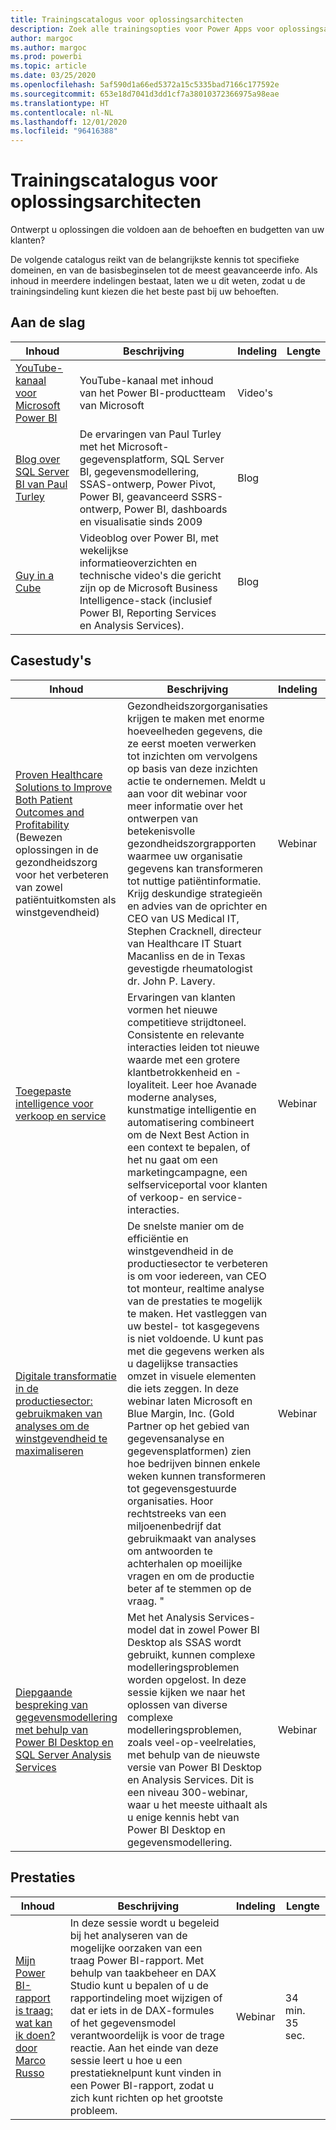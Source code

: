 ```yaml
---
title: Trainingscatalogus voor oplossingsarchitecten
description: Zoek alle trainingsopties voor Power Apps voor oplossingsarchitecten, van de meest basale tot de meest geavanceerde.
author: margoc
ms.author: margoc
ms.prod: powerbi
ms.topic: article
ms.date: 03/25/2020
ms.openlocfilehash: 5af590d1a66ed5372a15c5335bad7166c177592e
ms.sourcegitcommit: 653e18d7041d3dd1cf7a38010372366975a98eae
ms.translationtype: HT
ms.contentlocale: nl-NL
ms.lasthandoff: 12/01/2020
ms.locfileid: "96416388"
---
```

# <a name="solution-architects-learning-catalog"></a>Trainingscatalogus voor oplossingsarchitecten

Ontwerpt u oplossingen die voldoen aan de behoeften en budgetten van uw klanten?

De volgende catalogus reikt van de belangrijkste kennis tot specifieke domeinen, en van de basisbeginselen tot de meest geavanceerde info. Als inhoud in meerdere indelingen bestaat, laten we u dit weten, zodat u de trainingsindeling kunt kiezen die het beste past bij uw behoeften. 

## <a name="get-started"></a>Aan de slag<a name="get-started"></a>
| Inhoud  | Beschrijving  | Indeling | Lengte |
|-------------------------------------------------------------------------------------|-------------------------------------------------------------------------------------------------------------------------------------------------------------------------------------------------------------|--------|--------|
| [YouTube-kanaal voor Microsoft Power BI](https://www.youtube.com/user/mspowerbi/videos) | YouTube-kanaal met inhoud van het Power BI-productteam van Microsoft  | Video's |        |
| [Blog over SQL Server BI van Paul Turley](https://sqlserverbi.blog/)  | De ervaringen van Paul Turley met het Microsoft-gegevensplatform, SQL Server BI, gegevensmodellering, SSAS-ontwerp, Power Pivot, Power BI, geavanceerd SSRS-ontwerp, Power BI, dashboards en visualisatie sinds 2009 | Blog   |        |
| [Guy in a Cube](https://www.youtube.com/channel/UCFp1vaKzpfvoGai0vE5VJ0w)  | Videoblog over Power BI, met wekelijkse informatieoverzichten en technische video's die gericht zijn op de Microsoft Business Intelligence-stack (inclusief Power BI, Reporting Services en Analysis Services).     | Blog   |        |
## <a name="case-studies"></a>Casestudy's<a name="case-studies"></a>
| Inhoud  | Beschrijving  | Indeling | Lengte |
|-------------------------------------------------------------------------------------|-------------------------------------------------------------------------------------------------------------------------------------------------------------------------------------------------------------|--------|--------|
| [Proven Healthcare Solutions to Improve Both Patient Outcomes and Profitability](https://info.microsoft.com/Proven-Techniques-for-Building-Effective-Dashboards-OnDemandRegistration.html) (Bewezen oplossingen in de gezondheidszorg voor het verbeteren van zowel patiëntuitkomsten als winstgevendheid) | Gezondheidszorgorganisaties krijgen te maken met enorme hoeveelheden gegevens, die ze eerst moeten verwerken tot inzichten om vervolgens op basis van deze inzichten actie te ondernemen. Meldt u aan voor dit webinar voor meer informatie over het ontwerpen van betekenisvolle gezondheidszorgrapporten waarmee uw organisatie gegevens kan transformeren tot nuttige patiëntinformatie. Krijg deskundige strategieën en advies van de oprichter en CEO van US Medical IT, Stephen Cracknell, directeur van Healthcare IT Stuart Macanliss en de in Texas gevestigde rheumatologist dr. John P. Lavery. | Webinar |                |
| [Toegepaste intelligence voor verkoop en service](https://info.microsoft.com/applied-intelligence-for-sales-service-ondemand.html)  | Ervaringen van klanten vormen het nieuwe competitieve strijdtoneel. Consistente en relevante interacties leiden tot nieuwe waarde met een grotere klantbetrokkenheid en -loyaliteit. Leer hoe Avanade moderne analyses, kunstmatige intelligentie en automatisering combineert om de Next Best Action in een context te bepalen, of het nu gaat om een marketingcampagne, een selfserviceportal voor klanten of verkoop- en service-interacties.  | Webinar |                |
| [Digitale transformatie in de productiesector: gebruikmaken van analyses om de winstgevendheid te maximaliseren](https://info.microsoft.com/digital-transformation-in-manufacturing-ondemand.html)  | De snelste manier om de efficiëntie en winstgevendheid in de productiesector te verbeteren is om voor iedereen, van CEO tot monteur, realtime analyse van de prestaties te mogelijk te maken. Het vastleggen van uw bestel- tot kasgegevens is niet voldoende. U kunt pas met die gegevens werken als u dagelijkse transacties omzet in visuele elementen die iets zeggen.  In deze webinar laten Microsoft en Blue Margin, Inc. (Gold Partner op het gebied van gegevensanalyse en gegevensplatformen) zien hoe bedrijven binnen enkele weken kunnen transformeren tot gegevensgestuurde organisaties. Hoor rechtstreeks van een miljoenenbedrijf dat gebruikmaakt van analyses om antwoorden te achterhalen op moeilijke vragen en om de productie beter af te stemmen op de vraag. " | Webinar  |         |                
| [Diepgaande bespreking van gegevensmodellering met behulp van Power BI Desktop en SQL Server Analysis Services](https://community.powerbi.com/t5/Webinars-and-Video-Gallery/Deep-dive-into-data-modeling-using-Power-BI-desktop-and-SQL/td-p/158625)  | Met het Analysis Services-model dat in zowel Power BI Desktop als SSAS wordt gebruikt, kunnen complexe modelleringsproblemen worden opgelost. In deze sessie kijken we naar het oplossen van diverse complexe modelleringsproblemen, zoals veel-op-veelrelaties, met behulp van de nieuwste versie van Power BI Desktop en Analysis Services. Dit is een niveau 300-webinar, waar u het meeste uithaalt als u enige kennis hebt van Power BI Desktop en gegevensmodellering.   | Webinar | 1 uur 5 min. 40 sec. |
## <a name="performance"></a>Prestaties<a name="performance"></a>
| Inhoud  | Beschrijving  | Indeling | Lengte |
|-------------------------------------------------------------------------------------|-------------------------------------------------------------------------------------------------------------------------------------------------------------------------------------------------------------|--------|--------|
| [Mijn Power BI-rapport is traag: wat kan ik doen? door Marco Russo](https://community.powerbi.com/t5/Webinars-and-Video-Gallery/My-Power-BI-report-is-slow-what-should-I-do-by-Marco-Russo/td-p/547348)|   In deze sessie wordt u begeleid bij het analyseren van de mogelijke oorzaken van een traag Power BI-rapport. Met behulp van taakbeheer en DAX Studio kunt u bepalen of u de rapportindeling moet wijzigen of dat er iets in de DAX-formules of het gegevensmodel verantwoordelijk is voor de trage reactie. Aan het einde van deze sessie leert u hoe u een prestatieknelpunt kunt vinden in een Power BI-rapport, zodat u zich kunt richten op het grootste probleem.|  Webinar |34 min. 35 sec. |
